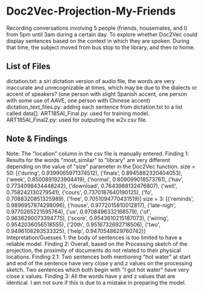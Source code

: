 # Doc2Vec-Projection-My-Friends
Recording conversations involving 5 people (friends, housemates, and I) from 5pm until 3am during a certain day. To explore whether Doc2Vec could display sentences based on the context in which they are spoken.
During that time, the subject moved from bus stop to the library, and then to home.
## List of Files
dictation.txt: a siri dictation version of audio file, the words are very inaccurate and unrecognizable at times, which may be due to the dialects or accent of speakers? (one person with slight Spanish accent, one person with some use of AAVE, one person with Chinese accent)
dictation_text_files.py: adding each sentence from dictation.txt to a list called data[].
ART185AI_Final.py: used for training model.
ART185AI_Final2.py: used for outputing the w2v.csv file.
## Note & Findings
Note: The "location" column in the csv file is manually entered.
Finding 1: Results for the words "most_similar" to "library" are very different depending on the value of "size" parameter in the Doc2Vec function.
  size = 50:
    [('during', 0.9399065971374512), ('finals', 0.8945882320404053), ('week', 0.8500891923904419), ('normal', 0.809099018573761), ('hav', 0.7734098434448242), ('download', 0.7643988132476807), ('well', 0.758242130279541), ('cours', 0.7370187640190125), ('fo', 0.7088320851325989), ('free', 0.7051094770431519)]
  size = 3:
    [('reminds', 0.9896957874298096), ('house', 0.9772015810012817), ('late-nigh', 0.9770265221595764), ('us', 0.9708496332168579), ('of', 0.9636290073394775), ('score', 0.9543610215187073), ('wiring', 0.9542036056518555), ('20th', 0.9516732692718506), ('two', 0.9496108293533325), ('help', 0.9470548629760742)]
Intepretation/Guesses 1: the body of sentences is too limited to have a reliable model.
Finding 2:
Overall, based on the Processing sketch of the projection, the proximity of documents do not related to their physical locations.
Finding 2.1: Two sentences both mentioning "hot water" at start and end of the sentence have very close y and z values on the processing sketch. Two sentences which both begin with "I got hot water" have very close x values.
Finding 3: All the words have y and z values that are identical. I am not sure if this is due to a mistake in preparing the model.
